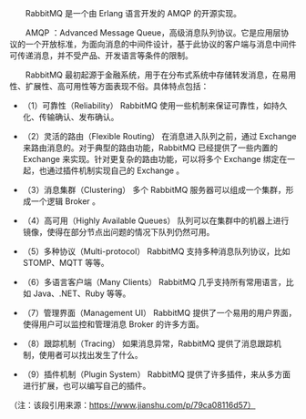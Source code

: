 &emsp;&emsp;RabbitMQ 是一个由 Erlang 语言开发的 AMQP 的开源实现。

&emsp;&emsp;AMQP ：Advanced Message Queue，高级消息队列协议。它是应用层协议的一个开放标准，为面向消息的中间件设计，基于此协议的客户端与消息中间件可传递消息，并不受产品、开发语言等条件的限制。

&emsp;&emsp;RabbitMQ 最初起源于金融系统，用于在分布式系统中存储转发消息，在易用性、扩展性、高可用性等方面表现不俗。具体特点包括：

- （1）可靠性（Reliability） 
RabbitMQ 使用一些机制来保证可靠性，如持久化、传输确认、发布确认。

- （2）灵活的路由（Flexible Routing） 
在消息进入队列之前，通过 Exchange 来路由消息的。对于典型的路由功能，RabbitMQ 已经提供了一些内置的 Exchange 来实现。针对更复杂的路由功能，可以将多个 Exchange 绑定在一起，也通过插件机制实现自己的 Exchange 。

- （3）消息集群（Clustering） 
多个 RabbitMQ 服务器可以组成一个集群，形成一个逻辑 Broker 。

- （4）高可用（Highly Available Queues） 
队列可以在集群中的机器上进行镜像，使得在部分节点出问题的情况下队列仍然可用。

- （5）多种协议（Multi-protocol） 
RabbitMQ 支持多种消息队列协议，比如 STOMP、MQTT 等等。

- （6）多语言客户端（Many Clients） 
RabbitMQ 几乎支持所有常用语言，比如 Java、.NET、Ruby 等等。

- （7）管理界面（Management UI） 
RabbitMQ 提供了一个易用的用户界面，使得用户可以监控和管理消息 Broker 的许多方面。

- （8）跟踪机制（Tracing） 
如果消息异常，RabbitMQ 提供了消息跟踪机制，使用者可以找出发生了什么。

- （9）插件机制（Plugin System） 
RabbitMQ 提供了许多插件，来从多方面进行扩展，也可以编写自己的插件。

（注：该段引用来源：https://www.jianshu.com/p/79ca08116d57）